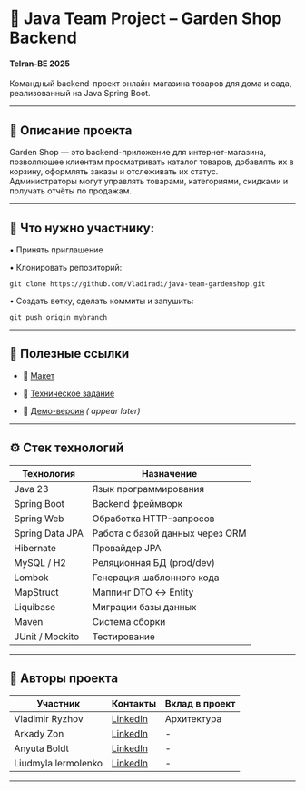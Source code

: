 
# 🌿 Java Team Project – Garden Shop Backend
#### Telran-BE 2025
 Командный backend-проект онлайн-магазина товаров для дома и сада, реализованный на Java Spring Boot.

 

---


## 📌 Описание проекта

Garden Shop — это backend-приложение для интернет-магазина, позволяющее клиентам просматривать каталог товаров,
добавлять их в корзину, оформлять заказы и отслеживать их статус.  
Администраторы могут управлять товарами, категориями, скидками и получать отчёты по продажам.

---

## 📌 Что нужно участнику:
•	Принять приглашение

•	Клонировать репозиторий:
```
git clone https://github.com/Vladiradi/java-team-gardenshop.git
```


• Создать ветку, сделать коммиты и запушить:
```
git push origin mybranch
```

---

## 📌 Полезные ссылки

- 📘 [Макет](https://www.figma.com/design/SDNWLzCWkh9ZXdCpWEaByv/project-frontend?node-id=0-1&p=f) 
 

- 📄 [Техническое задание](https://docs.google.com/document/d/1Xn41eFhdYAJVYzRucsNwpbLJ5lNxdvpfx__SZf5DwXA/edit?tab=t.0)


-  🚀 [Демо-версия](https://) *( appear later)*


---

## ⚙️ Стек технологий

| Технология      | Назначение                          |
|-----------------|-------------------------------------|
| Java 23         | Язык программирования               |
| Spring Boot     | Backend фреймворк                   |
| Spring Web      | Обработка HTTP-запросов             |
| Spring Data JPA | Работа с базой данных через ORM     |
| Hibernate       | Провайдер JPA                       |
| MySQL / H2      | Реляционная БД (prod/dev)           |
| Lombok          | Генерация шаблонного кода           |
| MapStruct       | Маппинг DTO ↔ Entity                |
| Liquibase       | Миграции базы данных                |
| Maven           | Система сборки                      |
| JUnit / Mockito | Тестирование                        |

---

## 📌 Авторы проекта

| Участник       | Контакты                           | Вклад в проект |
|----------------|------------------------------------|----------------|
| Vladimir Ryzhov | [LinkedIn](https://linkedin.com/in/) | Архитектура    |
| Arkady Zon   | [LinkedIn](https://linkedin.com/in/) | -              |
| Anyuta Boldt  | [LinkedIn](https://linkedin.com/in/) | -              |
| Liudmyla lermolenko    | [LinkedIn](https://linkedin.com/in/) | -              |


---